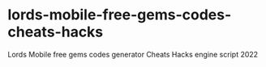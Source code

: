 # lords-mobile-free-gems-codes-cheats-hacks
Lords Mobile free gems codes generator Cheats Hacks engine script 2022
